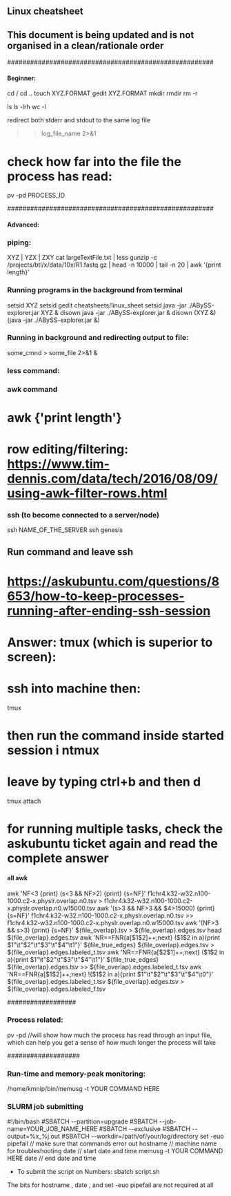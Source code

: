 ## Linux cheatsheet
## This document is being updated and is not organised in a clean/rationale order

######################################################
#### Beginner:
cd /
cd ..
touch XYZ.FORMAT
gedit XYZ.FORMAT
mkdir
rmdir
rm -r

ls
ls -lrh
wc -l

redirect both stderr and stdout to the same log file
>>log_file_name 2>&1


# check how far into the file the process has read:
pv -pd PROCESS_ID

######################################################
#### Advanced:

### piping:
XYZ | YZX | ZXY
	cat largeTextFile.txt | less
	gunzip -c /projects/btl/x/data/10x/R1.fastq.gz | head -n 10000 | tail -n 20 | awk '{print length}'

### Running programs in the background from terminal
setsid XYZ
	setsid gedit cheatsheets/linux_sheet
	setsid java -jar ./ABySS-explorer.jar
XYZ & disown
	java -jar ./ABySS-explorer.jar & disown
(XYZ &)
	(java -jar ./ABySS-explorer.jar &)

### Running in background and redirecting output to file:
some_cmnd > some_file 2>&1 &

### less command:



### awk command
# awk {'print length'}
# row editing/filtering: https://www.tim-dennis.com/data/tech/2016/08/09/using-awk-filter-rows.html

### ssh (to become connected to a server/node)
ssh NAME_OF_THE_SERVER
	ssh genesis
## Run command and leave ssh
# https://askubuntu.com/questions/8653/how-to-keep-processes-running-after-ending-ssh-session
# Answer: tmux (which is superior to screen):
# ssh into machine then:
tmux
# then run the command inside started session i ntmux
# leave by typing ctrl+b and then d
tmux attach
# for running multiple tasks, check the askubuntu ticket again and read the complete answer




#### all awk
awk 'NF<3 {print} (s<3 && NF>2) {print} {s=NF}' f1chr4.k32-w32.n100-1000.c2-x.physlr.overlap.n0.tsv > f1chr4.k32-w32.n100-1000.c2-x.physlr.overlap.n0.w15000.tsv
awk '(s>3 && NF>3 && $4>15000) {print} {s=NF}' f1chr4.k32-w32.n100-1000.c2-x.physlr.overlap.n0.tsv >> f1chr4.k32-w32.n100-1000.c2-x.physlr.overlap.n0.w15000.tsv
awk '(NF>3 && s>3) {print} {s=NF}' ${file_overlap}.tsv > ${file_overlap}.edges.tsv
head ${file_overlap}.edges.tsv
awk 'NR==FNR{a[$1$2]++;next} ($1$2 in a){print $1"\t"$2"\t"$3"\t"$4"\t1"}' ${file_true_edges} ${file_overlap}.edges.tsv > ${file_overlap}.edges.labeled_t.tsv
awk 'NR==FNR{a[$2$1]++;next} ($1$2 in a){print $1"\t"$2"\t"$3"\t"$4"\t1"}' ${file_true_edges} ${file_overlap}.edges.tsv >> ${file_overlap}.edges.labeled_t.tsv
awk 'NR==FNR{a[$1$2]++;next} !($1$2 in a){print $1"\t"$2"\t"$3"\t"$4"\t0"}' ${file_overlap}.edges.labeled_t.tsv ${file_overlap}.edges.tsv > ${file_overlap}.edges.labeled_f.tsv



##################
### Process related:
pv -pd <pid>  //will show how much the process has read through an input file, which can help you get a sense of how much longer the process will take


###################
### Run-time and memory-peak monitoring:
/home/kmnip/bin/memusg -t YOUR COMMAND HERE


### SLURM job submitting

#!/bin/bash
#SBATCH --partition=upgrade
#SBATCH --job-name=YOUR_JOB_NAME_HERE
#SBATCH --exclusive
#SBATCH --output=%x_%j.out
#SBATCH --workdir=/path/of/your/log/directory
set -euo pipefail // make sure that commands error out
hostname // machine name for troubleshooting
date // start date and time
memusg -t YOUR COMMAND HERE
date // end date and time
- To submit the script on Numbers:
sbatch script.sh

The bits for hostname , date , and set -euo pipefail are not required at all

